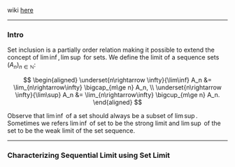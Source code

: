 wiki [here](https://en.wikipedia.org/wiki/Set-theoretic_limit)

---
### **Intro**

Set inclusion is a partially order relation making it possible to extend the concept of $\lim\inf, \lim\sup$ for sets. We define the limit of a sequence sets $(A_n)_{n\in \mathbb N}$: 

$$
\begin{aligned}
    \underset{n\rightarrow \infty}{\lim\inf}
    A_n &= 
    \lim_{n\rightarrow\infty}
    \bigcap_{m\ge n} A_n, 
    \\
    \underset{n\rightarrow \infty}{\lim\sup}
    A_n &= 
    \lim_{n\rightarrow\infty}
    \bigcup_{m\ge n} A_n. 
\end{aligned}
$$

Observe that $\lim\inf$ of a set should always be a subset of $\lim\sup$. Sometimes we refers $\lim\inf$ of set to be the strong limit and $\lim\sup$ of the set to be the weak limit of the set sequence. 

---
### **Characterizing Sequential Limit using Set Limit**




